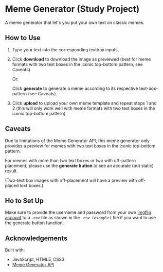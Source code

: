 # Meme Generator (Study Project)

A meme generator that let's you put your own text on classic memes.

## How to Use
1. Type your text into the corresponding textbox inputs.
2. Click <b>download</b> to download the image as previewed (best for meme formats with two text boxes in the iconic top-bottom pattern, see Caveats). 
    
    Or: 
    
    Click <b>generate</b> to generate a meme according to its respective text-box-pattern (see Caveats).
3. Click <b>upload</b> to upload your own meme template and repeat steps 1 and 2 (this will only work well with meme formats with two text boxes in the iconic top-bottom pattern).  

## Caveats

Due to limitations of the Meme Generator API, this meme generator only provides a preview for memes with two text boxes in the iconic top-bottom pattern.

For memes with more than two text boxes or two with off-pattern placement, please use the <b>generate button</b> to see an accurate (but static) result. 
    
(Two-text box images with off-placement will have a preview with off-placed text boxes.)

## Ho to Set Up

Make sure to provide the username and password from your own <a href= https://imgflip.com/api> imgflip account</a> to a `.env` file as shown in the `.env (example)` file if you want to use the generate button function.

## Acknowledgements

Built with:
* JavaScript, HTML5, CSS3
* <a href="https://imgflip.com/api" target="_blank">Meme Generator API</a>
